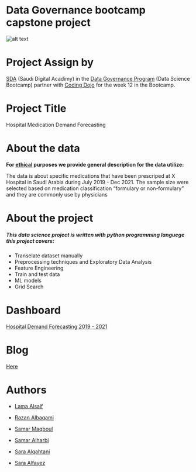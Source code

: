 



# Data Governance bootcamp capstone project 

![alt text](https://www.google.com/urlsa=i&url=https%3A%2F%2Fsda.edu.sa%2Flogin&psig=AOvVaw1bgRaNz4EnRXy1Dw_rHNSl&ust=1642135969486000&source=images&cd=vfe&ved=0CAsQjRxqFwoTCLDjqqv3rfUCFQAAAAAdAAAAABAD)

# Project Assign by

[SDA](https://sda.edu.sa) (Saudi Digital Acadimy) in the [Data Governance Program](https://github.com/mhkhoraidah/SDA-Python-Dash-Project/files/7786003/Data.Governance.Program.Calendar.pdf) (Data Science Bootcamp) partner with [Coding Dojo](https://www.codingdojo.com) for the week 12 in the Bootcamp.

# Project Title

Hospital Medication Demand Forecasting

# About the data

**For <u>ethical</u> purposes we provide general description for the data utilize:**  

<p>The data is about specific medications that have been prescriped at X Hospital in Saudi Arabia during July 2019 - Dec 2021.
  The sample size were selected based on medication classification “formulary or non-formulary” and they are commonly use by physicians</p>
  
# About the project

##### This data science project is written with python programming languege this project covers:

* Transelate dataset manually 
* Preprocessing techniques and Exploratory Data Analysis
* Feature Engineering
* Train and test data
* ML models
* Grid Search

# Dashboard 

<a href="https://public.tableau.com/views/HospitalDemandForecasting/Forecasting?:language=en-US&:display_count=n&:origin=viz_share_link" target="_blank">Hospital Demand Forecasting 2019 - 2021</a>


# Blog 

<a href="https://intheloopteam.blogspot.com/2022/01/hospital-mediaction-demand-forecasting.html" target="_blank">Here</a>

# Authors

* [Lama Alsaif]()

* [Razan Albaqami](https://www.linkedin.com/in/razanalbaqami/)

* [Samar Maqboul](http://linkedin.com/in/samar-maqboul-93a407207)

* [Samar Alharbi](https://www.linkedin.com/in/samar-saud-3a007619b)

* [Sara Alqahtani](http://linkedin.com/in/sara-alqahtani-6b5228197)

* [Sara Alfayez](http://linkedin.com/in/sarah-alfayez)

  
